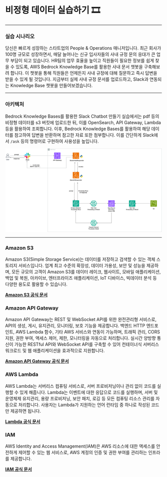 # 비정형 데이터 실습하기 🎞️

---

### 실습 시나리오
당신은 빠르게 성장하는 스타트업의 People & Operations 매니저입니다. 최근 회사가 100명 규모로 성장하면서, 매달 늘어나는 신규 입사자들의 사내 규정 문의 응대가 큰 업무 부담이 되고 있습니다. HR팀의 업무 효율을 높이고 직원들이 필요한 정보를 쉽게 찾을 수 있도록, AWS Bedrock Knowledge Base를 활용한 사내 문서 챗봇을 구축해보려 합니다. 이 챗봇을 통해 직원들은 언제든지 사내 규정에 대해 질문하고 즉시 답변을 받을 수 있게 될 것입니다. 지금부터 실제 사내 규정 문서를 업로드하고, Slack과 연동되는 Knowledge Base 챗봇을 만들어보겠습니다.

---


### 아키텍처
Bedrock Knowledge Bases를 활용한 Slack Chatbot 만들기 실습에서는 pdf 등의 비정형 데이터를 s3 버킷에 업로드한 뒤, 이를 OpenSearch, API Gateway, Lambda 등을 활용하여 조회합니다. 이후, Bedrock Knowledge Bases를 활용하여 해당 데이터를 참고하여 답변을 반환하며 참고한 자료 또한 첨부합니다. 이를 간단하게 Slack에서 `/ask` 등의 명령어로 구현하여 사용성을 높입니다.

![architecture](img/AUSG_Architecture_fin2.png)

---

### Amazon S3
Amazon S3(Simple Storage Service)는 데이터를 저장하고 검색할 수 있는 객체 스토리지 서비스입니다. 업계 최고 수준의 확장성, 데이터 가용성, 보안 및 성능을 제공하며, 모든 규모의 고객이 Amazon S3를 데이터 레이크, 웹사이트, 모바일 애플리케이션, 백업 및 복원, 아카이브, 엔터프라이즈 애플리케이션, IoT 디바이스, 빅데이터 분석 등 다양한 용도로 활용할 수 있습니다.

[**Amazon S3 공식 문서**](https://docs.aws.amazon.com/ko_kr/AmazonS3/latest/userguide/Welcome.html)


### Amazon API Gateway
Amazon API Gateway는 REST 및 WebSocket API를 위한 완전관리형 서비스로, API의 생성, 게시, 유지관리, 모니터링, 보호 기능을 제공합니다. 백엔드 HTTP 엔드포인트, AWS Lambda 함수, 기타 AWS 서비스와 연동이 가능하며, 트래픽 관리, CORS 지원, 권한 부여, 액세스 제어, 제한, 모니터링을 자동으로 처리합니다. 실시간 양방향 통신이 가능한 RESTful API와 WebSocket API를 구축할 수 있어 컨테이너식 서버리스 워크로드 및 웹 애플리케이션을 효과적으로 지원합니다.

[**Amazon API Gateway 공식 문서**](https://docs.aws.amazon.com/ko_kr/apigateway/latest/developerguide/welcome.html)


### AWS Lambda
AWS Lambda는 서버리스 컴퓨팅 서비스로, 서버 프로비저닝이나 관리 없이 코드를 실행할 수 있게 해줍니다. Lambda는 이벤트에 대한 응답으로 코드를 실행하며, 서버 및 운영체제 유지관리, 용량 프로비저닝, 보안 패치, 로깅 등 모든 컴퓨팅 리소스 관리를 자동으로 처리합니다. 사용자는 Lambda가 지원하는 언어 런타임 중 하나로 작성된 코드만 제공하면 됩니다.

[**Lambda 공식 문서**](https://docs.aws.amazon.com/ko_kr/lambda/latest/dg/welcome.html)


### IAM
AWS Identity and Access Management(IAM)은 AWS 리소스에 대한 액세스를 안전하게 제어할 수 있는 웹 서비스로, AWS 계정의 인증 및 권한 부여를 관리하는 인프라를 제공합니다.

[**IAM 공식 문서**](https://docs.aws.amazon.com/ko_kr/IAM/latest/UserGuide/introduction.html)
